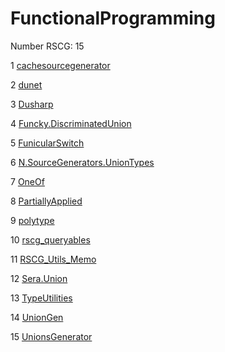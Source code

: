 <h1>FunctionalProgramming</h1>

Number RSCG: 15

   1 [cachesourcegenerator](/docs/cachesourcegenerator)

   2 [dunet](/docs/dunet)

   3 [Dusharp](/docs/Dusharp)

   4 [Funcky.DiscriminatedUnion](/docs/Funcky.DiscriminatedUnion)

   5 [FunicularSwitch](/docs/FunicularSwitch)

   6 [N.SourceGenerators.UnionTypes](/docs/N.SourceGenerators.UnionTypes)

   7 [OneOf](/docs/OneOf)

   8 [PartiallyApplied](/docs/PartiallyApplied)

   9 [polytype](/docs/polytype)

   10 [rscg_queryables](/docs/rscg_queryables)

   11 [RSCG_Utils_Memo](/docs/RSCG_Utils_Memo)

   12 [Sera.Union](/docs/Sera.Union)

   13 [TypeUtilities](/docs/TypeUtilities)

   14 [UnionGen](/docs/UnionGen)

   15 [UnionsGenerator](/docs/UnionsGenerator)
    
